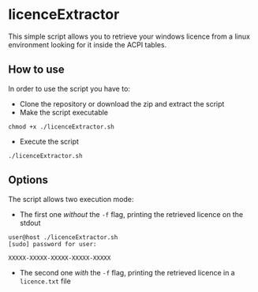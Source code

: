 # licenceExtractor
This simple script allows you to retrieve your windows licence from a linux environment looking for it inside the ACPI tables.

## How to use
In order to use the script you have to:
* Clone the repository or download the zip and extract the script
* Make the script executable
```
chmod +x ./licenceExtractor.sh
```
* Execute the script 
```
./licenceExtractor.sh
```

## Options
The script allows two execution mode:
* The first one *without* the `-f` flag, printing the retrieved licence on the stdout
```
user@host ./licenceExtractor.sh
[sudo] password for user:

XXXXX-XXXXX-XXXXX-XXXXX-XXXXX
```

* The second one *with* the `-f` flag, printing the retrieved licence in a `licence.txt` file
